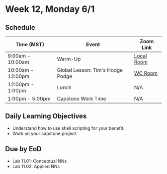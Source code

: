 # Week 12, Monday 6/1

## Schedule
| Time (MST)                  | Event                             | Zoom Link                                    |
|-----------------------|-----------------------------------|----------------------------------------------|
| 9:00am - 10:00am | Warm-Up                 | [Local Room](https://generalassembly.zoom.us/j/4539501986?pwd=NVZoQ2s1NXRZckVoc0RkQ2NTbCs1Zz09) |
| 10:00am - 12:00pm | Global Lesson: Tim's Hodge Podge | [WC Room](https://generalassembly.zoom.us/j/620270527?pwd=Tkdpc29RZ0tCdGVpUjJDVGFHd3d0Zz09)   |
| 12:00pm - 1:00pm | Lunch                       | N/A |
| 1:00pm - 5:00pm | Capstone Work Time | N/A |

## Daily Learning Objectives
- Understand how to use shell scripting for your benefit.
- Work on your capstone project.

## Due by EoD
- Lab 11.01: Conceptual NNs
- Lab 11.02: Applied NNs
